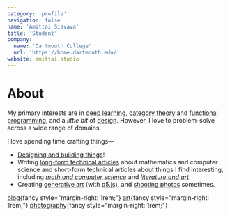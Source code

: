 ```yaml
---
category: 'profile'
navigation: false
name: 'Amittai Siavava'
title: 'Student'
company:
  name: 'Dartmouth College'
  url: 'https://home.dartmouth.edu/'
website: amittai.studio
---
```


# About

My primary interests are in [deep learning][dl], [category theory][category-theory] and [functional programming][functional-prg], and a _little bit_ of [design][design].
However, I love to problem-solve across a wide range of domains.

I love spending time crafting things&mdash;

- [Designing and building things][archive]!
- Writing [long-form technical articles][blog] about mathematics
  and computer science and short-form technical articles
  about things I find interesting, including _[math and computer science][blog]_
  and _[literature and art][blog]_.
- Creating [generative art][art] (with [p5.js][p5js]), and [shooting photos][insta-art] sometimes.

[blog](https://txt.amittai.studio){fancy style="margin-right: 1rem;"}
[art](https://amittai.art){fancy style="margin-right: 1rem;"}
[photography](https://www.instagram.com/amittai.art){fancy style="margin-right: 1rem;"}

[blog]: https://amittai.blog
[category-theory]:          https://plato.stanford.edu/entries/category-theory/
[art]:                      https://amittai.art
[p5js]:                     https://p5js.org/
[dl]:                       https://www.simplilearn.com/tutorials/deep-learning-tutorial/what-is-deep-learning
[design]:                   https://www.designcouncil.org.uk/our-work/what-is-design/
[functional-prg]:           https://spectrum.ieee.org/functional-programming
[insta-art]:                https://www.instagram.com/amittai.art
[archive]:                  /archive

<!--
[jane-street]: https://www.janestreet.com/
[dartmouth]:                https://home.dartmouth.edu/
[starehe]:                  https://www.stareheboyscentre.ac.ke/sbc/
[yc]:                       https://www.startupschool.org/
[cmu]:                      https://www.cs.cmu.edu/
[email]:                    mailto:amittaijoel@outlook.com
[cv]:                       https://www.simplilearn.com/computer-vision-article?tag=computer%20vision
[rl]:                       https://www.synopsys.com/ai/what-is-reinforcement-learning.html#:~:text=Definition,environment%20to%20obtain%20maximum%20reward.
[nlp]:                      https://www.sas.com/en_us/insights/analytics/what-is-natural-language-processing-nlp.html
[database-systems]:         https://hevodata.com/learn/database-systems/
[hpc]:                      https://www.netapp.com/data-storage/high-performance-computing/what-is-hpc/
[linkedin]:                 https://www.linkedin.com/in/siavava
[kenya]:                    https://www.bbc.com/news/world-africa-13681341
-->
